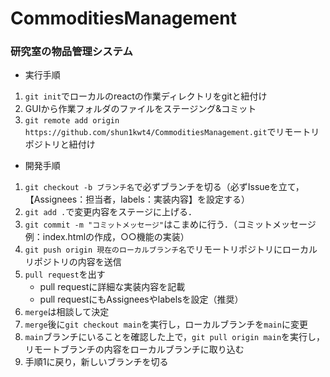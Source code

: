 # CommoditiesManagement
### 研究室の物品管理システム
- 実行手順
1. `git init`でローカルのreactの作業ディレクトリをgitと紐付け
2. GUIから作業フォルダのファイルをステージング&コミット
3. `git remote add origin https://github.com/shun1kwt4/CommoditiesManagement.git`でリモートリポジトリと紐付け
- 開発手順
1. `git checkout -b ブランチ名`で必ずブランチを切る（必ずIssueを立て，【Assignees：担当者，labels：実装内容】を設定する）
2. `git add .`で変更内容をステージに上げる．
3. `git commit -m "コミットメッセージ"`はこまめに行う．（コミットメッセージ例：index.htmlの作成，○○機能の実装）
4. `git push origin 現在のローカルブランチ名`でリモートリポジトリにローカルリポジトリの内容を送信
5. `pull request`を出す
   - pull requestに詳細な実装内容を記載
   - pull requestにもAssigneesやlabelsを設定（推奨）
6. `merge`は相談して決定
7. `merge`後に`git checkout main`を実行し，ローカルブランチを`main`に変更
8. `main`ブランチにいることを確認した上で，`git pull origin main`を実行し，リモートブランチの内容をローカルブランチに取り込む
9. 手順1に戻り，新しいブランチを切る
